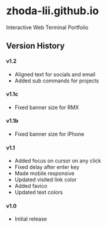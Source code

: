 # zhoda-lii.github.io

Interactive Web Terminal Portfolio

## Version History

#### v1.2
- Aligned text for socials and email
- Added sub commands for projects

#### v1.1c
- Fixed banner size for RMX

#### v1.1b
- Fixed banner size for iPhone

#### v1.1
- Added focus on cursor on any click
- Fixed delay after enter key
- Made mobile responsive
- Updated visited link color
- Added favico
- Updated text colors

#### v1.0
- Initial release

